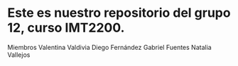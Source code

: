 # Este es nuestro repositorio del grupo 12, curso IMT2200.

Miembros
Valentina Valdivia
Diego Fernández 
Gabriel Fuentes
Natalia Vallejos